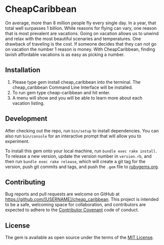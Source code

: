 # CheapCaribbean

On average, more than 8 million people fly every single day. In a year, that total well surpasses 1 billion. While reasons for flying can vary, one reason
that is most prevalent are vacations. Going on vacation allows us to unwind and relax with the most beautiful scenaries and temperatures. One drawback of 
traveling is the cost. If someone decides that they can not go on vacation the number 1 reason is money. With CheapCaribbean, finding lavish affordable 
vacations is as easy as picking a number. 

## Installation

1. Please type gem install cheap_caribbean into the terminal. The cheap_caribbean Command Line Interface will be installed.
2. To run gem type cheap-caribbean and hit enter.
3. A menu will show and you will be able to learn more about each vacation listing.


## Development

After checking out the repo, run `bin/setup` to install dependencies. You can also run `bin/console` for an interactive prompt that will allow you to experiment.

To install this gem onto your local machine, run `bundle exec rake install`. To release a new version, update the version number in `version.rb`, and then run `bundle exec rake release`, which will create a git tag for the version, push git commits and tags, and push the `.gem` file to [rubygems.org](https://rubygems.org).

## Contributing

Bug reports and pull requests are welcome on GitHub at https://github.com/[USERNAME]/cheap_caribbean. This project is intended to be a safe, welcoming space for collaboration, and contributors are expected to adhere to the [Contributor Covenant](http://contributor-covenant.org) code of conduct.


## License

The gem is available as open source under the terms of the [MIT License](http://opensource.org/licenses/MIT).

